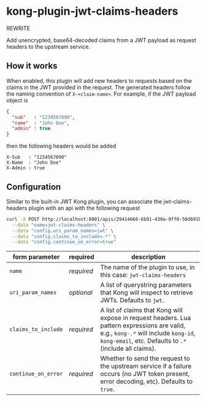 
# kong-plugin-jwt-claims-headers

REWRITE

Add unencrypted, base64-decoded claims from a JWT payload as request headers to
the upstream service.

## How it works

When enabled, this plugin will add new headers to requests based on the claims 
in the JWT provided in the request. The generated headers follow the naming 
convention of `X-<claim-name>`. For example, if the JWT payload object is

```json
{
  "sub"   : "1234567890",
  "name"  : "John Doe",
  "admin" : true
}
```

then the following headers would be added

```
X-Sub   : "1234567890"
X-Name  : "John Doe"
X-Admin : true
```

## Configuration

Similar to the built-in JWT Kong plugin, you can associate the jwt-claims-headers
plugin with an api with the following request

```bash
curl -X POST http://localhost:8001/apis/29414666-6b91-430a-9ff0-50d691b03a45/plugins \
  --data "name=jwt-claims-headers" \
  --data "config.uri_param_names=jwt" \
  --data "config.claims_to_include=.*" \
  --data "config.continue_on_error=true"
```

form parameter|required|description
---|---|---
`name`|*required*|The name of the plugin to use, in this case: `jwt-claims-headers`
`uri_param_names`|*optional*|A list of querystring parameters that Kong will inspect to retrieve JWTs. Defaults to `jwt`.
`claims_to_include`|*required*|A list of claims that Kong will expose in request headers. Lua pattern expressions are valid, e.g., `kong-.*` will include `kong-id`, `kong-email`, etc. Defaults to `.*` (include all claims). 
`continue_on_error`|*required*|Whether to send the request to the upstream service if a failure occurs (no JWT token present, error decoding, etc). Defaults to `true`.

